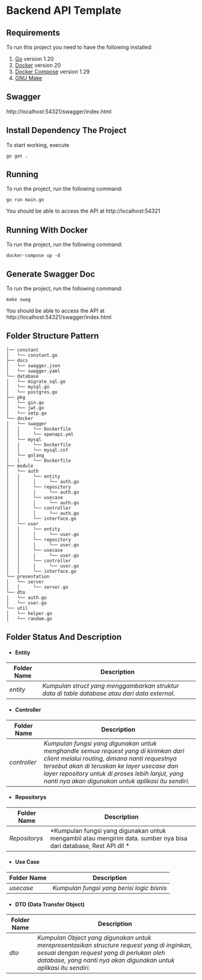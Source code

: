 # Backend API Template

## Requirements

To run this project you need to have the following installed:

1. [Go](https://golang.org/doc/install) version 1.20
2. [Docker](https://docs.docker.com/get-docker/) version 20
3. [Docker Compose](https://docs.docker.com/compose/install/) version 1.29
4. [GNU Make](https://www.gnu.org/software/make/)


## Swagger 
http://localhost:54321/swagger/index.html

## Install Dependency The Project

To start working, execute

```
go get .
```

## Running

To run the project, run the following command:

```
go run main.go
```

You should be able to access the API at http://localhost:54321


## Running With Docker

To run the project, run the following command:

```
docker-compose up -d
```


## Generate Swagger Doc

To run the project, run the following command:

```
make swag
```

You should be able to access the API at http://localhost:54321/swagger/index.html


## Folder Structure Pattern

```
│── constant
│   └── constant.go
├── docs
│   └── swagger.json
│   └── swagger.yaml
└── database
│   └── migrate_sql.go
│   └── mysql.go
│   └── postgres.go
├── pkg
│   └── gin.go
│   └── jwt.go
│   └── smtp.go
└── docker
│   └── swagger
│   │     └── Dockerfile
│   │     └── openapi.yml
│   └── mysql
│   │     └── Dockerfile
│   │     └── mysql.cnf
│   └── golang
│   │     └── Dockerfile
├── module
│   └── auth
│   │     └── entity
│   │     │     └── auth.go
│   │     └── repository
│   │     │     └── auth.go 
│   │     └── usecase
│   │     │     └── auth.go
│   │     └── controller
│   │     │     └── auth.go  
│   │     └── interface.go
│   └── user
│   │     └── entity
│   │     │     └── user.go
│   │     └── repository
│   │     │     └── user.go 
│   │     └── usecase
│   │     │     └── user.go
│   │     └── controller
│   │     │     └── user.go  
│   │     └── interface.go
└── presentation
│   └── server
│   │     └── server.go
└── dto
│   └── auth.go
│   └── user.go
└── util
│   └── helper.go
│   └── random.go

```

## Folder Status And Description

- #### Entity

| **Folder Name** | **Description**                                                                               |
|-----------------|-----------------------------------------------------------------------------------------------|
| *entity*        | *Kumpulan struct yang menggambarkan struktur data di table database atau dari data external.* | 


- #### Controller

| **Folder Name** | **Description**                                                                                                                                                                                                                                                                               |
|-----------------|-----------------------------------------------------------------------------------------------------------------------------------------------------------------------------------------------------------------------------------------------------------------------------------------------|
| *controller*    | *Kumpulan fungsi yang digunakan untuk menghandle semua request yang di kirimkan dari client melalui routing, dimana nanti requestnya tersebut akan di teruskan ke layer usecase dan layer repository untuk di proses lebih lanjut, yang nanti nya akan digunakan untuk aplikasi itu sendiri.* | 

- #### Repositorys

| **Folder Name** | **Description**                                                                                                    |
|-----------------|--------------------------------------------------------------------------------------------------------------------|
| *Repositorys*   | *Kumpulan fungsi yang digunakan untuk mengambil atau mengirim data. sumber nya bisa dari database, Rest API  dll * | 

- #### Use Case

| **Folder Name** | **Description**                            |
|-----------------|--------------------------------------------|
| *usecase*       | *Kumpulan fungsi yang berisi logic bisnis* | 

- #### DTO (Data Transfer Object)
| **Folder Name** | **Description**                                                                                                                                                                                              |
|-----------------|--------------------------------------------------------------------------------------------------------------------------------------------------------------------------------------------------------------|
| *dto*           | *Kumpulan Object yang digunakan untuk merepresentasikan structure request yang di inginkan, sesuai dengan request yang di perlukan oleh database, yang nanti nya akan digunakan untuk aplikasi itu sendiri.* | 
